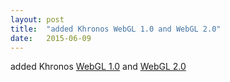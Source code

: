```yaml
---
layout: post
title:  "added Khronos WebGL 1.0 and WebGL 2.0"
date:   2015-06-09
---
```


added Khronos [WebGL 1.0](https://www.khronos.org/registry/webgl/specs/latest/1.0/) and [WebGL 2.0](https://www.khronos.org/registry/webgl/specs/latest/2.0/)

